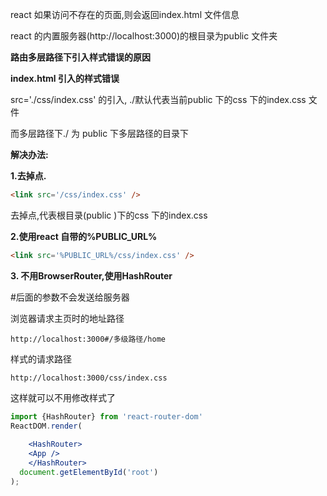 react 如果访问不存在的页面,则会返回index.html 文件信息

react 的内置服务器(http://localhost:3000)的根目录为public 文件夹

**路由多层路径下引入样式错误的原因**

**index.html 引入的样式错误**

src='./css/index.css'  的引入, ./默认代表当前public 下的css 下的index.css 文件

而多层路径下./ 为 public 下多层路径的目录下

**解决办法:**

**1.去掉点.**

```html
<link src='/css/index.css' /> 
```

去掉点,代表根目录(public )下的css 下的index.css

**2.使用react 自带的%PUBLIC_URL%**

```html
<link src='%PUBLIC_URL%/css/index.css' /> 
```

**3. 不用BrowserRouter,使用HashRouter**

#后面的参数不会发送给服务器

浏览器请求主页时的地址路径

```
http://localhost:3000#/多级路径/home
```

样式的请求路径

```
http://localhost:3000/css/index.css
```

这样就可以不用修改样式了

```jsx
import {HashRouter} from 'react-router-dom'
ReactDOM.render(
  
    <HashRouter>
    <App />
    </HashRouter>
  document.getElementById('root')
);
```

